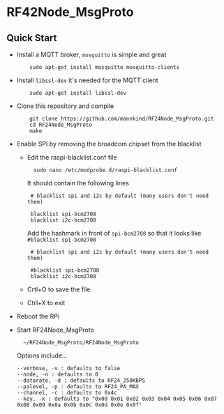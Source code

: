 # RF42Node_MsgProto

## Quick Start

* Install a MQTT broker, `mosquitto` is simple and great

          sudo apt-get install mosquitto mosquitto-clients

* Install `libssl-dev` it's needed for the MQTT client

          sudo apt-get install libssl-dev

* Clone this repository and compile

          git clone https://github.com/mannkind/RF24Node_MsgProto.git
          cd RF24Node_MsgProto
          make

* Enable SPI by removing the broadcom chipset from the blacklist
  * Edit the raspi-blacklist.conf file

          sudo nano /etc/modprobe.d/raspi-blacklist.conf

    It should contain the following lines

         # blacklist spi and i2c by default (many users don't need them)

         blacklist spi-bcm2708
         blacklist i2c-bcm2708
    
    Add the hashmark in front of `spi-bcm2708` so that it looks like `#blacklist spi-bcm2708`
    
         # blacklist spi and i2c by default (many users don't need them)

         #blacklist spi-bcm2708
         blacklist i2c-bcm2708

  * Crtl+O to save the file
  * Ctrl+X to exit
  

* Reboot the RPi
* Start RF24Node_MsgProto

        ~/RF24Node_MsgProto/RF24Node_MsgProto

  Options include...
  
      --verbose, -v : defaults to false  
      --node, -n : defaults to 0  
      --datarate, -d : defaults to RF24_250KBPS   
      --palevel, -p : defaults to RF24_PA_MAX  
      --channel, -c : defaults to 0x4c  
      --key, -k : defaults to "0x00 0x01 0x02 0x03 0x04 0x05 0x06 0x07 0x08 0x09 0x0a 0x0b 0x0c 0x0d 0x0e 0x0f"  
